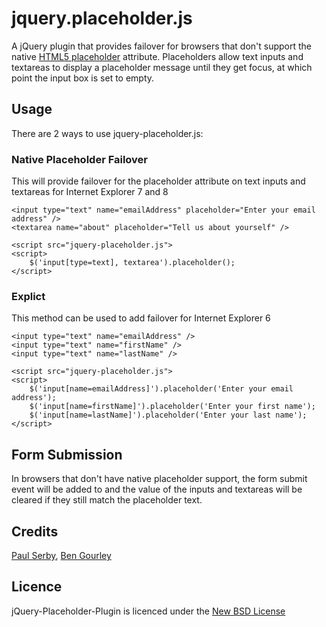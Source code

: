 # jquery.placeholder.js

A jQuery plugin that provides failover for browsers that don't support the native [HTML5 placeholder](http://dev.w3.org/html5/spec/Overview.html#the-placeholder-attribute) attribute. Placeholders allow text inputs and textareas to display a placeholder message until they get focus, at which point the input box is set to empty.

## Usage

There are 2 ways to use jquery-placeholder.js:

### Native Placeholder Failover

This will provide failover for the placeholder attribute on text inputs and textareas for Internet Explorer 7 and 8

    <input type="text" name="emailAddress" placeholder="Enter your email address" />
    <textarea name="about" placeholder="Tell us about yourself" />

    <script src="jquery-placeholder.js">
    <script>
        $('input[type=text], textarea').placeholder();
    </script>

### Explict

This method can be used to add failover for Internet Explorer 6

    <input type="text" name="emailAddress" />
    <input type="text" name="firstName" />
    <input type="text" name="lastName" />

    <script src="jquery-placeholder.js">
    <script>
        $('input[name=emailAddress]').placeholder('Enter your email address');
        $('input[name=firstName]').placeholder('Enter your first name');
        $('input[name=lastName]').placeholder('Enter your last name');
    </script>

## Form Submission

In browsers that don't have native placeholder support, the form submit event will be added to and the value of the inputs and textareas will be cleared if they still match the placeholder text.

## Credits
[Paul Serby](https://github.com/PabloSerbo/), [Ben Gourley](http://github.com/bengourley/)

## Licence
jQuery-Placeholder-Plugin is licenced under the [New BSD License](http://opensource.org/licenses/bsd-license.php)